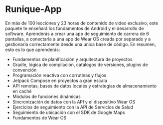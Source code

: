 # Runique-App
En más de 100 lecciones y 23 horas de contenido de video exclusivo, este paquete te enseñará los fundamentos de Android y el desarrollo de software.
Aprenderás a crear una app de seguimiento de carrera de 6 pantallas, a conectarla a una app de Wear OS creada por separado y a gestionarla correctamente desde una única base de código.
En resumen, esto es lo que aprenderás:

- Fundamentos de planificación y arquitectura de proyectos
- Gradle, lógica de compilación, catálogos de versiones, plugins de convención
- Programación reactiva con corrutinas y flujos
- Jetpack Compose en proyectos a gran escala
- API remotas, bases de datos locales y estrategias de almacenamiento en caché
- Módulos de funciones dinámicas
- Sincronización de datos con la API y el dispositivo Wear OS
- Ejercicios de seguimiento con la API de Servicios de Salud
- Seguimiento de ubicación con el SDK de Google Maps
- Fundamentos de Wear OS
